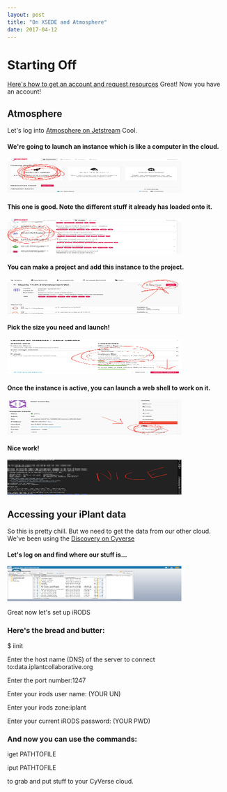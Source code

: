 ```yaml
---
layout: post
title: "On XSEDE and Atmosphere"
date: 2017-04-12
---
```

# Starting Off

[Here's how to get an account and request resources](https://iujetstream.atlassian.net/wiki/display/JWT/Jetstream+Allocations)
Great! Now you have an account!

## Atmosphere
Let's log into [Atmosphere on Jetstream](https://auth.globus.org/p/login?redirect_uri=%2Fv2%2Foauth2%2Fauthorize%3Fscope%3Dopenid%2Bemail%2Bprofile%2Burn%253Aglobus%253Aauth%253Ascope%253Ause.jetstream-cloud.org%253Aall%26redirect_uri%3Dhttps%253A%252F%252Fuse.jetstream-cloud.org%252Foauth2.0%252FcallbackAuthorize%26response_type%3Dcode%26client_id%3D0bf57b67-5f5c-4b45-be39-6dbf136dcca8%26access_type%3Donline%26authentication_hint%3D36007761-2cf2-4e74-a068-7473afc1d054&client_id=0bf57b67-5f5c-4b45-be39-6dbf136dcca8)
Cool.

#### We're going to launch an instance which is like a computer in the cloud.
<img src="/images/AT1.jpg" width="400" height="80"  alt="I am the fern">

#### This one is good. Note the different stuff it already has loaded onto it.
<img src="/images/AT2.jpg" width="400" height="80"   alt="I am the fern">

#### You can make a project and add this instance to the project.
<img src="/images/AT3.jpg" width="400" height="80"   alt="I am the fern">

#### Pick the size you need and launch!
<img src="/images/AT4.jpg" width="400" height="80"  alt="I am the fern">

#### Once the instance is active, you can launch a web shell to work on it.
<img src="/images/AT5.jpg" width="400" height="80"  alt="I am the fern">

#### Nice work!
<img src="/images/AT6.jpg" width="400" height="80"  alt="I am the fern">

## Accessing your iPlant data
So this is pretty chill. But we need to get the data from our other cloud. We've been using the [Discovery on Cyverse](https://de.cyverse.org/de/)

#### Let's log on and find where our stuff is...
<img src="/images/AT7.jpg" width="400" height="80"  alt="I am the fern">

Great now let's set up iRODS

### Here's the bread and butter:
$ iinit

Enter the host name (DNS) of the server to connect to:data.iplantcollaborative.org

Enter the port number:1247

Enter your irods user name: (YOUR UN)

Enter your irods zone:iplant

Enter your current iRODS password: (YOUR PWD)


### And now you can use the commands:

iget PATHTOFILE

iput PATHTOFILE

to grab and put stuff to your CyVerse cloud.

